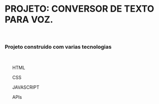 <h1>PROJETO: CONVERSOR DE TEXTO PARA VOZ.</h1>
<br>
<h3>Projeto construido com varias tecnologias</h3>
<br>
<lo>
  <ul>HTML</ul>
  <ul>CSS</ul>
  <ul>JAVASCRIPT</ul>
  <ul>APIs</ul>
</lo>
